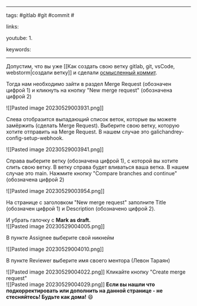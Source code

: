 ____

tags: #gitlab #git #commit #

links: 

youtube: 
1. 

keywords:

_____

Допустим, что вы уже [[Как создать свою ветку gitlab, git, vsCode, webstorm|создали ветку]] и сделали [осмысленный коммит](https://gitlab.com/levotarayan98/phobos/-/wikis/GIT:-%D0%BA%D0%B0%D0%BA-%D1%81%D0%BE%D0%B7%D0%B4%D0%B0%D1%82%D1%8C-%D0%B2%D0%B5%D1%82%D0%BA%D1%83-%D0%B8-%D0%BA%D0%B0%D0%BA-%D0%BF%D1%80%D0%B0%D0%B2%D0%B8%D0%BB%D1%8C%D0%BD%D0%BE-%D0%BF%D0%B8%D1%81%D0%B0%D1%82%D1%8C-%D0%BA%D0%BE%D0%BC%D0%BC%D0%B8%D1%82%D1%8B-(%D1%81-%D0%BF%D1%80%D0%B8%D0%BC%D0%B5%D1%80%D0%B0%D0%BC%D0%B8)#%D0%BA%D0%B0%D0%BA-%D0%B3%D0%B5%D0%BD%D0%B5%D1%80%D0%B8%D1%80%D0%BE%D0%B2%D0%B0%D1%82%D1%8C-%D0%BE%D1%81%D0%BC%D1%8B%D1%81%D0%BB%D0%B5%D0%BD%D0%BD%D1%8B%D0%B5-%D0%BA%D0%BE%D0%BC%D0%BC%D0%B8%D1%82%D1%8B).

Тогда нам необходимо зайти в раздел Merge Request (обозначен цифрой 1) и кликнуть на кнопку "New merge request" (обозначена цифрой 2)

![[Pasted image 20230529003931.png]]

Слева отобразится выпадающий список веток, которые вы можете замёржить (сделать Merge Request). Выберите свою ветку, которую хотите отправить на Merge Request. В нашем случае это galichandrey-config-setup-webhook. 

![[Pasted image 20230529003941.png]]

Справа выберите ветку (обозначена цифрой 1), с которой вы хотите слить свою ветку. В ветку справа будет вливаться ваша ветка. В нашем случае это main. Нажмите кнопку "Compare branches and continue" (обозначена цифрой 2) 

![[Pasted image 20230529003954.png]]

На странице с заголовком "New merge request" заполните Title (обозначен цифрой 1) и Description (обозначено цифрой 2).

И убрать галочку с **Mark as draft.**  
![[Pasted image 20230529004005.png]]

В пункте Assignee выберите свой никнейм  

![[Pasted image 20230529004010.png]]

В пункте Reviewer выберите имя своего ментора (Левон Тараян)  

![[Pasted image 20230529004022.png]]
Кликайте кнопку "Create merge request"  
![[Pasted image 20230529004029.png]]
**Если вы нашли что подкорректировать или дополнить на данной странице - не стесняйтесь! Будьте как дома!** 😄